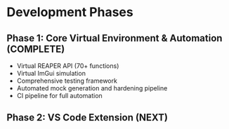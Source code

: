 # Development Phases

## Phase 1: Core Virtual Environment & Automation (COMPLETE)

- Virtual REAPER API (70+ functions)
- Virtual ImGui simulation
- Comprehensive testing framework
- Automated mock generation and hardening pipeline
- CI pipeline for full automation

## Phase 2: VS Code Extension (NEXT)
